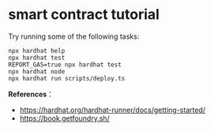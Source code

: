 # smart contract tutorial 

Try running some of the following tasks:

```shell
npx hardhat help
npx hardhat test
REPORT_GAS=true npx hardhat test
npx hardhat node
npx hardhat run scripts/deploy.ts
```



**References**：

- <https://hardhat.org/hardhat-runner/docs/getting-started/>
- <https://book.getfoundry.sh/>